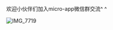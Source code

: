 
欢迎小伙伴们加入micro-app微信群交流^ ^

![IMG_7719](https://github.com/micro-zoe/micro-app/assets/14011130/41d0a891-2f6e-4dc3-868b-ea2e9322a9b3)










